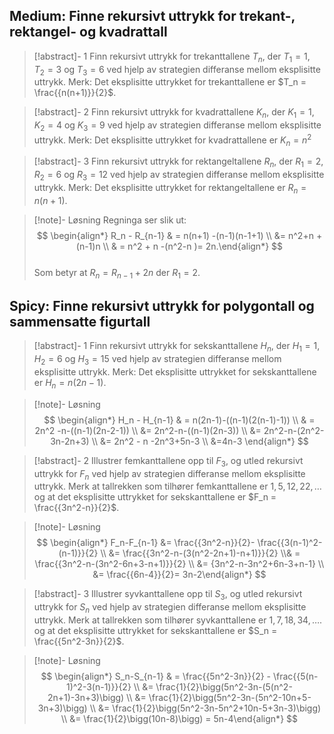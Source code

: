 ## Medium: Finne rekursivt uttrykk for trekant-, rektangel- og kvadrattall

> [!abstract]- 1
> Finn rekursivt uttrykk for trekanttallene $T_n$, der $T_1 =1$, $T_2 = 3$ og $T_3 = 6$ ved hjelp av strategien differanse mellom eksplisitte uttrykk. Merk: Det eksplisitte uttrykket for trekanttallene er $T_n = \frac{{n(n+1)}}{2}$.


> [!abstract]- 2
> Finn rekursivt uttrykk for kvadrattallene $K_n$, der $K_1 =1$, $K_2 = 4$ og $K_3 = 9$ ved hjelp av strategien differanse mellom eksplisitte uttrykk. Merk: Det eksplisitte uttrykket for kvadrattallene er $K_n = n^2$



> [!abstract]- 3
> Finn rekursivt uttrykk for rektangeltallene $R_n$, der $R_1 =2$, $R_2 = 6$ og $R_3 = 12$ ved hjelp av strategien differanse mellom eksplisitte uttrykk. Merk: Det eksplisitte uttrykket for rektangeltallene er $R_n = n(n+1)$.

> [!note]- Løsning 
> Regninga ser slik ut: 
> $$
> \begin{align*} R_n - R_{n-1} & = n(n+1) -(n-1)(n-1+1) \\ &= n^2+n + (n-1)n \\ & = n^2 + n -(n^2-n )= 2n.\end{align*}
> $$ <br> Som betyr at $R_n = R_{n-1}+2n$ der $R_1 = 2$.

## Spicy: Finne rekursivt uttrykk for polygontall og sammensatte figurtall

> [!abstract]- 1
> Finn rekursivt uttrykk for sekskanttallene $H_n$, der $H_1 =1$, $H_2 = 6$ og $H_3 = 15$ ved hjelp av strategien differanse mellom eksplisitte uttrykk. Merk: Det eksplisitte uttrykket for sekskanttallene er $H_n = {n(2n-1)}$.

> [!note]- Løsning 
> $$
> \begin{align*}  H_n - H_{n-1} & = n(2n-1)-((n-1)(2(n-1)-1)) \\ & = 2n^2 -n-((n-1)(2n-2-1)) \\ &= 2n^2-n-((n-1)(2n-3)) \\ &= 2n^2-n-(2n^2-3n-2n+3) \\ &= 2n^2 - n -2n^3+5n-3 \\ &=4n-3 \end{align*} 
> $$


> [!abstract]- 2
> Illustrer femkanttallene opp til $F_3$, og utled rekursivt uttrykk for $F_n$ ved hjelp av strategien differanse mellom eksplisitte uttrykk. Merk at tallrekken som tilhører femkanttallene er $1, 5, 12, 22, \ldots$ og at det eksplisitte uttrykket for sekskanttallene er $F_n = \frac{{3n^2-n}}{2}$.

> [!note]- Løsning 
> $$
> \begin{align*}  F_n-F_{n-1} &= \frac{{3n^2-n}}{2}- \frac{{3(n-1)^2-(n-1)}}{2} \\ &= \frac{{3n^2-n-(3(n^2-2n+1)-n+1)}}{2} \\& = \frac{{3n^2-n-(3n^2-6n+3-n+1)}}{2} \\ &= {3n^2-n-3n^2+6n-3+n-1} \\ &= \frac{{6n-4}}{2}= 3n-2\end{align*} 
> $$


> [!abstract]- 3
>  Illustrer syvkanttallene opp til $S_3$, og utled rekursivt uttrykk for $S_n$ ved hjelp av strategien differanse mellom eksplisitte uttrykk. Merk at tallrekken som tilhører syvkanttallene er $1, 7, 18, 34, \ldots$. og at det eksplisitte uttrykket for sekskanttallene er $S_n = \frac{{5n^2-3n}}{2}$.


> [!note]- Løsning 
> $$
> \begin{align*}  S_n-S_{n-1} & = \frac{{5n^2-3n}}{2} - \frac{{5(n-1)^2-3(n-1)}}{2} \\ &= \frac{1}{2}\bigg(5n^2-3n-(5(n^2-2n+1)-3n+3)\bigg) \\ &= \frac{1}{2}\bigg(5n^2-3n-(5n^2-10n+5-3n+3)\bigg) \\ &= \frac{1}{2}\bigg(5n^2-3n-5n^2+10n-5+3n-3)\bigg) \\ &= \frac{1}{2}\bigg(10n-8)\bigg) = 5n-4\end{align*} 
> $$
